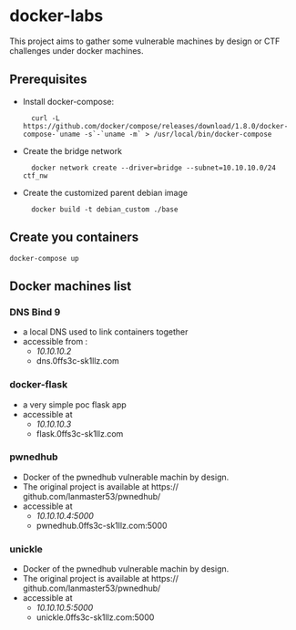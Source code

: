 # docker-labs

This project aims to gather some vulnerable machines by design or CTF challenges under docker machines. 

## Prerequisites

- Install docker-compose:

		curl -L https://github.com/docker/compose/releases/download/1.8.0/docker-compose-`uname -s`-`uname -m` > /usr/local/bin/docker-compose


- Create the bridge network

    	docker network create --driver=bridge --subnet=10.10.10.0/24 ctf_nw

- Create the customized parent debian image

    	docker build -t debian_custom ./base

## Create you containers

    docker-compose up
 
## Docker machines list

### DNS Bind 9

- a local DNS used to link containers together
- accessible from :
    - *10.10.10.2*
    - dns.0ffs3c-sk1llz.com

### docker-flask

- a very simple poc flask app
- accessible at 
    - *10.10.10.3*
    - flask.0ffs3c-sk1llz.com

### pwnedhub

- Docker of the pwnedhub vulnerable machin by design.
- The original project is available at https:// github.com/lanmaster53/pwnedhub/
- accessible at 
    - *10.10.10.4:5000*
    - pwnedhub.0ffs3c-sk1llz.com:5000

### unickle

- Docker of the pwnedhub vulnerable machin by design.
- The original project is available at https:// github.com/lanmaster53/pwnedhub/
- accessible at 
    - *10.10.10.5:5000*
    - unickle.0ffs3c-sk1llz.com:5000
